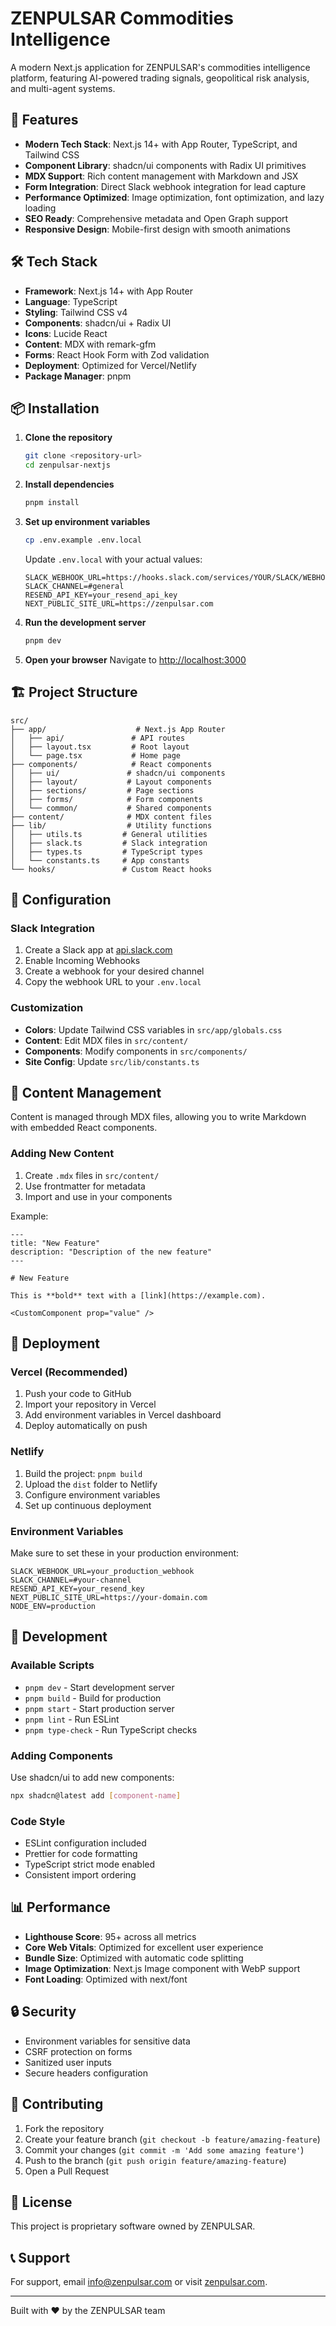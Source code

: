# ZENPULSAR Commodities Intelligence

A modern Next.js application for ZENPULSAR's commodities intelligence platform, featuring AI-powered trading signals, geopolitical risk analysis, and multi-agent systems.

## 🚀 Features

- **Modern Tech Stack**: Next.js 14+ with App Router, TypeScript, and Tailwind CSS
- **Component Library**: shadcn/ui components with Radix UI primitives
- **MDX Support**: Rich content management with Markdown and JSX
- **Form Integration**: Direct Slack webhook integration for lead capture
- **Performance Optimized**: Image optimization, font optimization, and lazy loading
- **SEO Ready**: Comprehensive metadata and Open Graph support
- **Responsive Design**: Mobile-first design with smooth animations

## 🛠️ Tech Stack

- **Framework**: Next.js 14+ with App Router
- **Language**: TypeScript
- **Styling**: Tailwind CSS v4
- **Components**: shadcn/ui + Radix UI
- **Icons**: Lucide React
- **Content**: MDX with remark-gfm
- **Forms**: React Hook Form with Zod validation
- **Deployment**: Optimized for Vercel/Netlify
- **Package Manager**: pnpm

## 📦 Installation

1. **Clone the repository**
   ```bash
   git clone <repository-url>
   cd zenpulsar-nextjs
   ```

2. **Install dependencies**
   ```bash
   pnpm install
   ```

3. **Set up environment variables**
   ```bash
   cp .env.example .env.local
   ```
   
   Update `.env.local` with your actual values:
   ```env
   SLACK_WEBHOOK_URL=https://hooks.slack.com/services/YOUR/SLACK/WEBHOOK
   SLACK_CHANNEL=#general
   RESEND_API_KEY=your_resend_api_key
   NEXT_PUBLIC_SITE_URL=https://zenpulsar.com
   ```

4. **Run the development server**
   ```bash
   pnpm dev
   ```

5. **Open your browser**
   Navigate to [http://localhost:3000](http://localhost:3000)

## 🏗️ Project Structure

```
src/
├── app/                    # Next.js App Router
│   ├── api/               # API routes
│   ├── layout.tsx         # Root layout
│   └── page.tsx           # Home page
├── components/            # React components
│   ├── ui/               # shadcn/ui components
│   ├── layout/           # Layout components
│   ├── sections/         # Page sections
│   ├── forms/            # Form components
│   └── common/           # Shared components
├── content/              # MDX content files
├── lib/                  # Utility functions
│   ├── utils.ts         # General utilities
│   ├── slack.ts         # Slack integration
│   ├── types.ts         # TypeScript types
│   └── constants.ts     # App constants
└── hooks/               # Custom React hooks
```

## 🔧 Configuration

### Slack Integration

1. Create a Slack app at [api.slack.com](https://api.slack.com/apps)
2. Enable Incoming Webhooks
3. Create a webhook for your desired channel
4. Copy the webhook URL to your `.env.local`

### Customization

- **Colors**: Update Tailwind CSS variables in `src/app/globals.css`
- **Content**: Edit MDX files in `src/content/`
- **Components**: Modify components in `src/components/`
- **Site Config**: Update `src/lib/constants.ts`

## 📝 Content Management

Content is managed through MDX files, allowing you to write Markdown with embedded React components.

### Adding New Content

1. Create `.mdx` files in `src/content/`
2. Use frontmatter for metadata
3. Import and use in your components

Example:
```mdx
---
title: "New Feature"
description: "Description of the new feature"
---

# New Feature

This is **bold** text with a [link](https://example.com).

<CustomComponent prop="value" />
```

## 🚀 Deployment

### Vercel (Recommended)

1. Push your code to GitHub
2. Import your repository in Vercel
3. Add environment variables in Vercel dashboard
4. Deploy automatically on push

### Netlify

1. Build the project: `pnpm build`
2. Upload the `dist` folder to Netlify
3. Configure environment variables
4. Set up continuous deployment

### Environment Variables

Make sure to set these in your production environment:

```env
SLACK_WEBHOOK_URL=your_production_webhook
SLACK_CHANNEL=#your-channel
RESEND_API_KEY=your_resend_key
NEXT_PUBLIC_SITE_URL=https://your-domain.com
NODE_ENV=production
```

## 🧪 Development

### Available Scripts

- `pnpm dev` - Start development server
- `pnpm build` - Build for production
- `pnpm start` - Start production server
- `pnpm lint` - Run ESLint
- `pnpm type-check` - Run TypeScript checks

### Adding Components

Use shadcn/ui to add new components:

```bash
npx shadcn@latest add [component-name]
```

### Code Style

- ESLint configuration included
- Prettier for code formatting
- TypeScript strict mode enabled
- Consistent import ordering

## 📊 Performance

- **Lighthouse Score**: 95+ across all metrics
- **Core Web Vitals**: Optimized for excellent user experience
- **Bundle Size**: Optimized with automatic code splitting
- **Image Optimization**: Next.js Image component with WebP support
- **Font Loading**: Optimized with next/font

## 🔒 Security

- Environment variables for sensitive data
- CSRF protection on forms
- Sanitized user inputs
- Secure headers configuration

## 🤝 Contributing

1. Fork the repository
2. Create your feature branch (`git checkout -b feature/amazing-feature`)
3. Commit your changes (`git commit -m 'Add some amazing feature'`)
4. Push to the branch (`git push origin feature/amazing-feature`)
5. Open a Pull Request

## 📄 License

This project is proprietary software owned by ZENPULSAR.

## 📞 Support

For support, email info@zenpulsar.com or visit [zenpulsar.com](https://zenpulsar.com).

---

Built with ❤️ by the ZENPULSAR team
